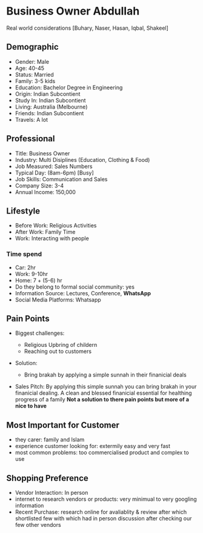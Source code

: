 # Business Owner Abdullah

Real world considerations [Buhary, Naser, Hasan, Iqbal, Shakeel]

## Demographic
- Gender: Male
- Age: 40-45
- Status: Married
- Family: 3-5 kids
- Education: Bachelor Degree in Engineering
- Origin: Indian Subcontient
- Study In: Indian Subcontient
- Living: Australia (Melbourne)
- Friends: Indian Subcontient
- Travels: A lot

## Professional
- Title: Business Owner
- Industry: Multi Disiplines (Education, Clothing & Food)
- Job Measured: Sales Numbers
- Typical Day: (8am-6pm) [Busy]
- Job Skills: Communication and Sales
- Company Size: 3-4
- Annual Income: 150,000

## Lifestyle
- Before Work: Religious Activities
- After Work: Family Time
- Work: Interacting with people
### Time spend
- Car: 2hr
- Work: 9-10hr
- Home: 7 + (5-6) hr
- Do they belong to formal social community: yes
- Information Source: Lectures, Conference, **WhatsApp**
- Social Media Platforms: Whatsapp

## Pain Points
- Biggest challenges: 
  - Religious Upbring of childern
  - Reaching out to customers

- Solution: 
  - Bring brakah by applying a simple sunnah in their finanicial deals

- Sales Pitch: By applying this simple sunnah you can bring brakah in your finanicial dealing. A clean and blessed finanicial essential for healthing progress of a family
**Not a solution to there pain points but more of a nice to have**

## Most Important for Customer
- they carer: family and Islam
- experience customer looking for: extermily easy and very fast
- most common problems: too commercialised product and complex to use

## Shopping Preference
- Vendor Interaction: In person
- internet to research vendors or products: very minimual to very googling information
- Recent Purchase: research online for avaliablity & review after which shortlisted few with which had in person discussion after checking our few other vendors











